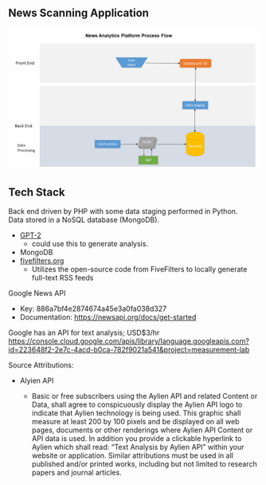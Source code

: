 ## News Scanning Application ##
![App Flow](architecture.png "Flow Chart")

## Tech Stack ##
Back end driven by PHP with some data staging performed in Python.  
Data stored in a NoSQL database (MongoDB).  

* [GPT-2](https://openai.com/blog/better-language-models/)
   * could use this to generate analysis.
* MongoDB
* [fivefilters.org](https://fivefilters.org/)
   * Utilizes the open-source code from FiveFilters to locally generate full-text RSS feeds

Google News API
* Key: 886a7bf4e2874674a45e3a0fa038d327
* Documentation: https://newsapi.org/docs/get-started

Google has an API for text analysis; USD$3/hr  
https://console.cloud.google.com/apis/library/language.googleapis.com?id=223648f2-2e7c-4acd-b0ca-782f9021a541&project=measurement-lab


Source Attributions:  
* Alyien API

    * Basic or free subscribers using the Aylien API and related Content or Data, shall agree to conspicuously display the Aylien API logo to indicate that Aylien technology is being used.  This graphic shall measure at least 200 by 100 pixels and be displayed on all web pages, documents or other renderings where Aylien API Content or API data is used.  In addition you provide a clickable hyperlink to Aylien which shall read: “Text Analysis by Aylien API” within your website or application. Similar attributions must be used in all published and/or printed works, including but not limited to research papers and journal articles.
